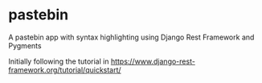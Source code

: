 # pastebin
A pastebin app with syntax highlighting using Django Rest Framework and Pygments

Initially following the tutorial in https://www.django-rest-framework.org/tutorial/quickstart/
